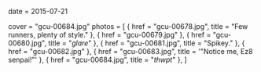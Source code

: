 
date = 2015-07-21


cover = "gcu-00684.jpg"
photos = [
{ href = "gcu-00678.jpg", title = "Few runners, plenty of style." },
{ href = "gcu-00679.jpg" },
{ href = "gcu-00680.jpg", title = "*glare*" },
{ href = "gcu-00681.jpg", title = "Spikey." },
{ href = "gcu-00682.jpg" },
{ href = "gcu-00683.jpg", title = '"Notice me, Ez8 senpai!"' },
{ href = "gcu-00684.jpg", title = "*thwpt*" },
]
